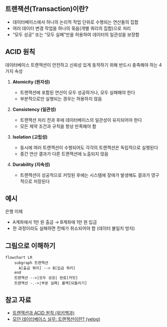 ## 트랜잭션(Transaction)이란?
- 데이터베이스에서 하나의 논리적 작업 단위로 수행되는 연산들의 집합  
- 여러 데이터 변경 작업을 하나의 묶음(개별 쿼리의 집합)으로 처리  
- “모두 성공” 또는 “모두 실패”만을 허용하여 데이터의 일관성을 보장함

## ACID 원칙
데이터베이스 트랜잭션이 안전하고 신뢰성 있게 동작하기 위해 반드시 충족해야 하는 4가지 속성

1. **Atomicity (원자성)**  
    - 트랜잭션에 포함된 연산이 모두 성공하거나, 모두 실패해야 한다  
    - 부분적으로만 실행되는 경우는 허용하지 않음

2. **Consistency (일관성)**  
    - 트랜잭션 처리 전과 후에 데이터베이스의 일관성이 유지되어야 한다  
    - 모든 제약 조건과 규칙을 항상 만족해야 함

3. **Isolation (고립성)**  
    - 동시에 여러 트랜잭션이 수행되어도 각각의 트랜잭션은 독립적으로 실행된다  
    - 중간 연산 결과가 다른 트랜잭션에 노출되지 않음

4. **Durability (지속성)**  
    - 트랜잭션이 성공적으로 커밋된 후에는 시스템에 장애가 발생해도 결과가 영구적으로 저장된다

## 예시
은행 이체
- A계좌에서 1만 원 출금 → B계좌에 1만 원 입금
- 한 과정이라도 실패하면 전체가 취소되어야 함 (데이터 불일치 방지)

## 그림으로 이해하기
```mermaid
flowchart LR
    subgraph 트랜잭션
      A[출금 쿼리] --> B[입금 쿼리]
    end
    트랜잭션 -->|모두 성공| 완료[커밋]
    트랜잭션 -.->|부분 실패| 롤백[되돌리기]
```

## 참고 자료
- [트랜잭션과 ACID 원칙 (위키백과)](https://ko.wikipedia.org/wiki/트랜잭션_처리)
- [모던 데이터베이스 실무: 트랜잭션이란? (velog)](https://velog.io/@kscode/Transaction-ACID)
